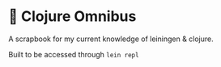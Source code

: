 # :blue_book: Clojure Omnibus

A scrapbook for my current knowledge of leiningen & clojure.

Built to be accessed through ```lein repl```